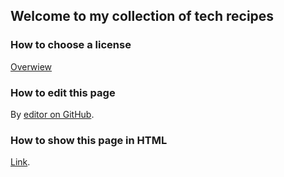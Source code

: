 ## Welcome to my collection of tech recipes

### How to choose a license
[Overwiew](https://choosealicense.com/appendix/)

### How to edit this page
By [editor on GitHub](https://github.com/ingmar424242/tech/edit/master/README.md).

### How to show this page in HTML
[Link](https://ingmar424242.github.io/tech/).
